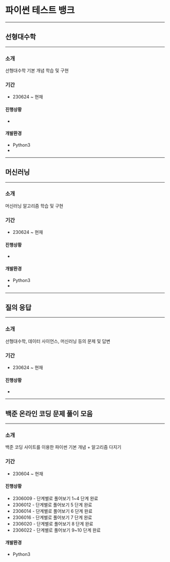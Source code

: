 # 파이썬 테스트 뱅크

   ---
   ## 선형대수학
   ---
   
   ### 소개
   선형대수학 기본 개념 학습 및 구현

   ### 기간
   - 230624 ~ 현재

   #### 진행상황
   -

   #### 개발환경
   - Python3
   - 
   ---
   ## 머신러닝
   ---
   
   ### 소개
   머신러닝 알고리즘 학습 및 구현

   ### 기간
   - 230624 ~ 현재

   #### 진행상황
   -

   #### 개발환경
   - Python3
   - 
   ---
   ## 질의 응답
   ---
   
   ### 소개
   선형대수학, 데이터 사이언스, 머신러닝 등의 문제 및 답변

   ### 기간
   - 230624 ~ 현재

   #### 진행상황
   -

   ---
   ## 백준 온라인 코딩 문제 풀이 모음
   ---
   
   ### 소개
   백준 코딩 사이트를 이용한 파이썬 기본 개념 + 알고리즘 다지기
   
   ### 기간
   - 230604 ~ 현재
    
   #### 진행상황
   - 2306009 - 단계별로 풀어보기 1~4 단계 완료
   - 2306012 - 단계별로 풀어보기 5 단계 완료
   - 2306014 - 단계별로 풀어보기 6 단계 완료
   - 2306016 - 단계별로 풀어보기 7 단계 완료
   - 2306020 - 단계별로 풀어보기 8 단계 완료
   - 2306022 - 단계별로 풀어보기 9~10 단계 완료
   
   #### 개발환경
   - Python3
